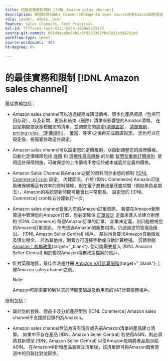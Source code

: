 ```yaml
---
title: 的最佳實務和限制 [!DNL Amazon sales channel]
description: 檢閱針對Adobe Commerce和Magento Open Source使用Amazon銷售管道時的最佳實務和限制。
role: Leader, Admin, User
feature: Sales Channels, Best Practices
exl-id: 7f7faae1-7aa7-413c-b534-1039e6a35173
source-git-commit: 801d4eee9e84b5c5f8b53397fbe8023ad54281e6
workflow-type: tm+mt
source-wordcount: '461'
ht-degree: 0%

---
```


# 的最佳實務和限制 [!DNL Amazon sales channel]

最佳實務包括：

- Amazon sales channel可以透過提高或降低價格、同步化產品資訊（包括可用存貨），以及新增、更新和結束（刪除）清單來影響您的Amazon清單。 在設定期間依狀態檢閱您的清單，並調整您的設定([清單設定](./listing-settings.md)， [清單規則](./listing-rules.md)， [pricing rules （定價規則）](./pricing-products.md)， [覆寫](./overrides.md)、等等)之後再完成商店設定。 您也可以在設定後，視需要修改這些設定。

- Amazon sales channel可以設定您的定價規則，以自動調整您的掛牌價格。 自動化定價保障包括 [底價](./floor-price.md) 和 [選擇性最高價格](./optional-ceiling-price.md) 的功能 [智慧型重新訂價規則](./intelligent-repricing-rules.md). 使用這些保障措施，可確保您的上市價格不會低於成本或高於定義的價格。

- Amazon Sales Channel與Amazon之間的資料同步由您的控制 [[!DNL Commerce] cron](https://experienceleague.adobe.com/docs/commerce-admin/systems/tools/cron.html) 設定。 內建節流，介於 [!DNL Commerce] Amazon可協助確保順暢且有效率的資料傳輸，但在電子商務流量旺盛期間（例如黑色星期五），Amazon的系統更新時間可能會比平常更長。 設定您的 [!DNL Commerce] cron每五分鐘執行一次。

- Amazon sales channel會匯入您的Amazon訂單資訊。 若要在Amazon銷售管道中管理您的Amazon訂單，您必須確保 [訂單設定](./order-settings.md) 定義來匯入並建立對應的 [!DNL Commerce] 每個Amazon訂單的訂單。 如果未定義，則只能檢視您的Amazon訂單資訊。 所有透過Amazon的銷售稅捐，仍透過您的管理及匯出。 [!DNL Amazon Seller Central] 帳戶。 某些州會要求Amazon自動徵收及匯出稅金。 若為其他州，則賣方可選擇手動或自動計算稅捐。 另請參閱 [Amazon：稅務政策](https://sellercentral.amazon.com/gp/help/external/help.html?itemID=200405820&amp;language=en_US/){target="_blank"}. 您可能需要登入 [!DNL Amazon Seller Central] 用於檢視Amazon稅務政策檔案的帳戶。

- 針對英國地區，最佳作法是註冊 [Amazon VAT計算服務](https://sell.amazon.co.uk/learn/vat-resources/){target="_blank"} 上線Amazon sales channel之前。

  >[!NOTE]
  >
  >Amazon可能需要10到14天的時間來驗證及啟用您的VAT計算服務帳戶。

限制包括：

- 屬於您的套裝、禮品卡及分組產品型別 [!DNL Commerce] Amazon sales channel不支援將目錄列為Amazon。

- Amazon sales channel無法為沒有現有或先前Amazon清單的產品建立清單。 如果中不存在產品 [!DNL Amazon Seller Central] 若使用ASIN，則必須將其新增至 [!DNL Amazon Seller Central] 以便Amazon能夠將產品指派給ASIN。 在Amazon中新增產品並建立清單後，該清單即可與Amazon銷售管道中的目錄比對並同步。
